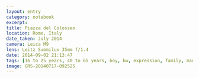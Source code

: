 ```yaml
--- 
layout: entry
category: notebook
excerpt:
title: Piazza del Colosseo
location: Rome, Italy
date_taken: July 2014
camera: Leica M9
lens: Leitz Summilux 35mm f/1.4
date: 2014-09-02 21:13:47
tags: [16 to 25 years, 40 to 65 years, boy, bw, expression, family, man, parents, rocks, sitting, tourists, woman]
image: GRS-20140717-092525
---
```


